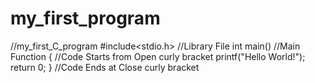 # my_first_program
//my_first_C_program
#include<stdio.h>  //Library File
int main()         //Main Function
{                 //Code Starts from Open curly bracket
printf("Hello World!");
return 0;
}                 //Code Ends at Close curly bracket
